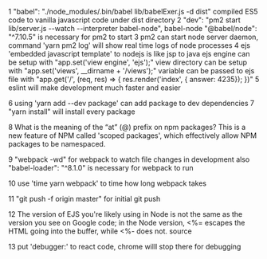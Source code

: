 1 "babel": "./node_modules/.bin/babel lib/babelExer.js -d dist" compiled ES5 code to vanilla javascript code
  under dist directory
2 "dev": "pm2 start lib/server.js --watch --interpreter babel-node",
  babel-node "@babel/node": "^7.10.5" is necessary for pm2 to start
3 pm2 can start node server daemon, command 'yarn pm2 log' will show real time logs of node processes
4 ejs 'embedded javascript template' to nodejs is like jsp to java
  ejs engine can be setup with "app.set('view engine', 'ejs');"
  view directory can be setup with "app.set('views', __dirname + '/views');"
  variable can be passed to ejs file with 
  "app.get('/', (req, res) => {
    res.render('index', { answer:  4235});
  })"
5 eslint will make development much faster and easier

6 using 'yarn add --dev package' can add package to dev dependencies
7 "yarn install" will install every package


8 What is the meaning of the “at” (@) prefix on npm packages? This is a new feature of NPM called 'scoped packages', which effectively allow NPM packages to be namespaced.

9 "webpack -wd" for webpack to watch file changes in development
  also "babel-loader": "^8.1.0" is necessary for webpack to run

10 use 'time yarn webpack' to time how long webpack takes


11 "git push -f origin master" for initial git push

12 The version of EJS you're likely using in Node is not the same as the version you see on Google code; in the Node version, <%= escapes the HTML going into the buffer, while <%- does not. source

13 put 'debugger:' to react code, chrome willl stop there for debugging